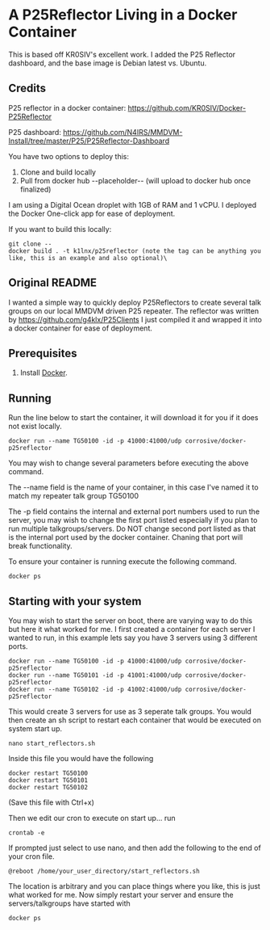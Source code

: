 # A P25Reflector Living in a Docker Container

This is based off KR0SIV's excellent work. I added the P25 Reflector dashboard, and the base image is Debian latest vs. Ubuntu. 

## Credits

P25 reflector in a docker container: https://github.com/KR0SIV/Docker-P25Reflector

P25 dashboard: https://github.com/N4IRS/MMDVM-Install/tree/master/P25/P25Reflector-Dashboard

You have two options to deploy this: 

1. Clone and build locally
2. Pull from docker hub --placeholder-- (will upload to docker hub once finalized)

I am using a Digital Ocean droplet with 1GB of RAM and 1 vCPU. I deployed the Docker One-click app for ease of deployment. 

If you want to build this locally: 

	git clone --
	docker build . -t k1lnx/p25reflector (note the tag can be anything you like, this is an example and also optional)\

## Original README

I wanted a simple way to quickly deploy P25Reflectors to create several talk groups on our local MMDVM driven P25 repeater.
The reflector was written by https://github.com/g4klx/P25Clients I just compiled it and wrapped it into a docker container for ease of deployment.

## Prerequisites

1. Install [Docker][].

[Docker]: http://docker.com/

## Running

Run the line below to start the container, it will download it for you if it does not exist locally.

    docker run --name TG50100 -id -p 41000:41000/udp corrosive/docker-p25reflector

You may wish to change several parameters before executing the above command.

The --name field is the name of your container, in this case I've named it to match my repeater talk group TG50100

The -p field contains the internal and external port numbers used to run the server, you may wish to change the first port listed especially if you plan to run multiple talkgroups/servers. Do NOT change second port listed as that is the internal port used by the docker container. Chaning that port will break functionality.

To ensure your container is running execute the following command.

    docker ps

## Starting with your system

You may wish to start the server on boot, there are varying way to do this but here it what worked for me.
I first created a container for each server I wanted to run, in this example lets say you have 3 servers using 3 different ports.

    docker run --name TG50100 -id -p 41000:41000/udp corrosive/docker-p25reflector
    docker run --name TG50101 -id -p 41001:41000/udp corrosive/docker-p25reflector    
    docker run --name TG50102 -id -p 41002:41000/udp corrosive/docker-p25reflector    
    
This would create 3 servers for use as 3 seperate talk groups. You would then create an sh script to restart each container that would be executed on system start up.

    nano start_reflectors.sh
   
Inside this file you would have the following

    docker restart TG50100
    docker restart TG50101    
    docker restart TG50102

(Save this file with Ctrl+x)

Then we edit our cron to execute on start up... run

    crontab -e
    
If prompted just select to use nano, and then add the following to the end of your cron file.

    @reboot /home/your_user_directory/start_reflectors.sh
    
The location is arbitrary and you can place things where you like, this is just what worked for me.
Now simply restart your server and ensure the servers/talkgroups have started with
    
    docker ps
    
    
